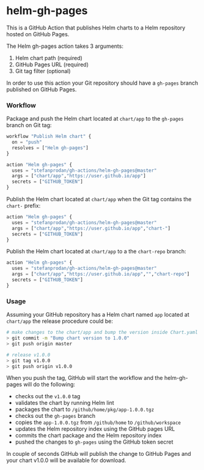 # helm-gh-pages

This is a GitHub Action that publishes Helm charts to a Helm repository hosted on GitHub Pages.

The Helm gh-pages action takes 3 arguments:
1. Helm chart path (required)
2. GitHub Pages URL (required)
3. Git tag filter (optional)

In order to use this action your Git repository should have a `gh-pages` branch published on GitHub Pages.

### Workflow

Package and push the Helm chart located at `chart/app` to the `gh-pages` branch on Git tag:

```terraform
workflow "Publish Helm chart" {
  on = "push"
  resolves = ["Helm gh-pages"]
}

action "Helm gh-pages" {
  uses = "stefanprodan/gh-actions/helm-gh-pages@master"
  args = ["chart/app","https://user.github.io/app"]
  secrets = ["GITHUB_TOKEN"]
}
```

Publish the Helm chart located at `chart/app` when the Git tag contains the `chart-` prefix:

```terraform
action "Helm gh-pages" {
  uses = "stefanprodan/gh-actions/helm-gh-pages@master"
  args = ["chart/app","https://user.github.io/app","chart-"]
  secrets = ["GITHUB_TOKEN"]
}
```

Publish the Helm chart located at `chart/app` to a the `chart-repo` branch:

```terraform
action "Helm gh-pages" {
  uses = "stefanprodan/gh-actions/helm-gh-pages@master"
  args = ["chart/app","https://user.github.io/app","","chart-repo"]
  secrets = ["GITHUB_TOKEN"]
}
```

### Usage

Assuming your GitHub repository has a Helm chart named `app` located at `chart/app` the release procedure could be:

```bash
# make changes to the chart/app and bump the version inside Chart.yaml
> git commit -m "Bump chart version to 1.0.0"
> git push origin master

# release v1.0.0
> git tag v1.0.0
> git push origin v1.0.0
``` 

When you push the tag, GitHub will start the workflow and the helm-gh-pages will do the following:

* checks out the `v1.0.0` tag
* validates the chart by running Helm lint
* packages the chart to `/github/home/pkg/app-1.0.0.tgz`
* checks out the `gh-pages` branch
* copies the `app-1.0.0.tgz` from `/github/home` to `/github/workspace`
* updates the Helm repository index using the GitHub pages URL
* commits the chart package and the Helm repository index
* pushed the changes to `gh-pages` using the GitHub token secret

In couple of seconds GitHub will publish the change to GitHub Pages and your chart v1.0.0 will be available for download.

